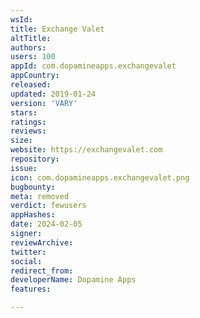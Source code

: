 ```yaml
---
wsId: 
title: Exchange Valet
altTitle: 
authors: 
users: 100
appId: com.dopamineapps.exchangevalet
appCountry: 
released: 
updated: 2019-01-24
version: 'VARY'
stars: 
ratings: 
reviews: 
size: 
website: https://exchangevalet.com
repository: 
issue: 
icon: com.dopamineapps.exchangevalet.png
bugbounty: 
meta: removed
verdict: fewusers
appHashes: 
date: 2024-02-05
signer: 
reviewArchive: 
twitter: 
social: 
redirect_from: 
developerName: Dopamine Apps
features: 

---
```


